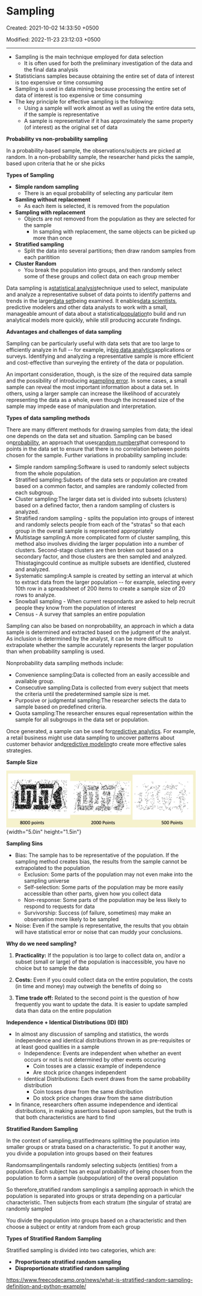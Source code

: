 # Sampling

Created: 2021-10-02 14:33:50 +0500

Modified: 2022-11-23 23:12:03 +0500

---
-   Sampling is the main technique employed for data selection
    -   It is often used for both the preliminary investigation of the data and the final data analysis
-   Statisticians samples because obtaining the entire set of data of interest is too expensive or time consuming
-   Sampling is used in data mining because processing the entire set of data of interest is too expensive or time consuming
-   The key principle for effective sampling is the following:
    -   Using a sample will work almost as well as using the entire data sets, if the sample is representative
    -   A sample is representative if it has approximately the same property (of interest) as the original set of data



**Probability vs non-probability sampling**

In a probability-based sample, the observations/subjects are picked at random. In a non-probability sample, the researcher hand picks the sample, based upon criteria that he or she picks



**Types of Sampling**
-   **Simple random sampling**
    -   There is an equal probability of selecting any particular item
-   **Samling without replacement**
    -   As each item is selected, it is removed from the population
-   **Sampling with replacement**
    -   Objects are not removed from the population as they are selected for the sample
        -   In sampling with replacement, the same objects can be picked up more than once
-   **Stratified sampling**
    -   Split the data into several partitions; then draw random samples from each paritition
-   **Cluster Random**
    -   You break the population into groups, and then randomly select some of these groups and collect data on each group member



Data sampling is a[statistical analysis](https://whatis.techtarget.com/definition/statistical-analysis)technique used to select, manipulate and analyze a representative subset of data points to identify patterns and trends in the larger[data set](https://whatis.techtarget.com/definition/data-set)being examined. It enables[data scientists](https://searchenterpriseai.techtarget.com/definition/data-scientist), predictive modelers and other data analysts to work with a small, manageable amount of data about a statistical[population](https://whatis.techtarget.com/definition/population)to build and run analytical models more quickly, while still producing accurate findings.



**Advantages and challenges of data sampling**

Sampling can be particularly useful with data sets that are too large to efficiently analyze in full -- for example, in[big data analytics](https://searchbusinessanalytics.techtarget.com/definition/big-data-analytics)applications or surveys. Identifying and analyzing a representative sample is more efficient and cost-effective than surveying the entirety of the data or population.



An important consideration, though, is the size of the required data sample and the possibility of introducing a[sampling error](https://whatis.techtarget.com/definition/sampling-error). In some cases, a small sample can reveal the most important information about a data set. In others, using a larger sample can increase the likelihood of accurately representing the data as a whole, even though the increased size of the sample may impede ease of manipulation and interpretation.



**Types of data sampling methods**

There are many different methods for drawing samples from data; the ideal one depends on the data set and situation. Sampling can be based on[probability](https://whatis.techtarget.com/definition/probability), an approach that uses[random numbers](https://whatis.techtarget.com/definition/random-numbers)that correspond to points in the data set to ensure that there is no correlation between points chosen for the sample. Further variations in probability sampling include:
-   Simple random sampling:Software is used to randomly select subjects from the whole population.
-   Stratified sampling:Subsets of the data sets or population are created based on a common factor, and samples are randomly collected from each subgroup.
-   Cluster sampling:The larger data set is divided into subsets (clusters) based on a defined factor, then a random sampling of clusters is analyzed.
-   Stratified random sampling - splits the population into groups of interest and randomly selects people from each of the "stratas" so that each group in the overall sample is represented appropriately
-   Multistage sampling:A more complicated form of cluster sampling, this method also involves dividing the larger population into a number of clusters. Second-stage clusters are then broken out based on a secondary factor, and those clusters are then sampled and analyzed. Thisstagingcould continue as multiple subsets are identified, clustered and analyzed.
-   Systematic sampling:A sample is created by setting an interval at which to extract data from the larger population -- for example, selecting every 10th row in a spreadsheet of 200 items to create a sample size of 20 rows to analyze.
-   Snowball sampling - When current respondants are asked to help recruit people they know from the population of interest
-   Census - A survey that samples an entire population



Sampling can also be based on nonprobability, an approach in which a data sample is determined and extracted based on the judgment of the analyst. As inclusion is determined by the analyst, it can be more difficult to extrapolate whether the sample accurately represents the larger population than when probability sampling is used.



Nonprobability data sampling methods include:
-   Convenience sampling:Data is collected from an easily accessible and available group.
-   Consecutive sampling:Data is collected from every subject that meets the criteria until the predetermined sample size is met.
-   Purposive or judgmental sampling:The researcher selects the data to sample based on predefined criteria.
-   Quota sampling:The researcher ensures equal representation within the sample for all subgroups in the data set or population.



Once generated, a sample can be used for[predictive analytics](https://searchbusinessanalytics.techtarget.com/definition/predictive-analytics). For example, a retail business might use data sampling to uncover patterns about customer behavior and[predictive modeling](https://searchenterpriseai.techtarget.com/definition/predictive-modeling)to create more effective sales strategies.



**Sample Size**

![8000 points 2000 Points 500 Points ](media/Sampling-image1.jpeg){width="5.0in" height="1.5in"}



**Sampling Sins**
-   Bias: The sample has to be representative of the population. If the sampling method creates bias, the results from the sample cannot be extrapolated to the population
    -   Exclusion: Some parts of the population may not even make into the sampling universe
    -   Self-selection: Some parts of the population may be more easily accessible than other parts, given how you collect data
    -   Non-response: Some parts of the population may be less likely to respond to requests for data
    -   Survivorship: Success (of failure, sometimes) may make an observation more likely to be sampled
-   Noise: Even if the sample is representative, the results that you obtain will have statistical error or noise that can muddy your conclusions.



**Why do we need sampling?**

1.  **Practicality:** If the population is too large to collect data on, and/or a subset (small or large) of the population is inaccessible, you have no choice but to sample the data

2.  **Costs:** Even if you could collect data on the entire population, the costs (in time and money) may outweigh the benefits of doing so

3.  **Time trade off:** Related to the second point is the question of how frequently you want to update the data. It is easier to update sampled data than data on the entire population



**Independence + Identical Distributions (ID) (IID)**
-   In almost any discussion of sampling and statistics, the words independence and identical distributions thrown in as pre-requisites or at least good qualities in a sample
    -   Independence: Events are independent when whether an event occurs or not is not determined by other events occuring
        -   Coin tosses are a classic example of independence
        -   Are stock price changes independent
    -   Identical Distributions: Each event draws from the same probability distribution
        -   Coin tosses draw from the same distribution
        -   Do stock price changes draw from the same distribution
-   In finance, researchers often assume independence and identical distributions, in making assertions based upon samples, but the truth is that both characteristics are hard to find



**Stratified Random Sampling**

In the context of sampling,stratifiedmeans splitting the population into smaller groups or strata based on a characteristic. To put it another way, you divide a population into groups based on their features



Randomsamplingentails randomly selecting subjects (entities) from a population. Each subject has an equal probability of being chosen from the population to form a sample (subpopulation) of the overall population



So therefore,stratified random samplingis a sampling approach in which the population is separated into groups or strata depending on a particular characteristic. Then subjects from each stratum (the singular of strata) are randomly sampled



You divide the population into groups based on a characteristic and then choose a subject or entity at random from each group



**Types of Stratified Random Sampling**

Stratified sampling is divided into two categories, which are:
-   **Proportionate stratified random sampling**
-   **Disproportionate stratified random sampling**



<https://www.freecodecamp.org/news/what-is-stratified-random-sampling-definition-and-python-example/>

